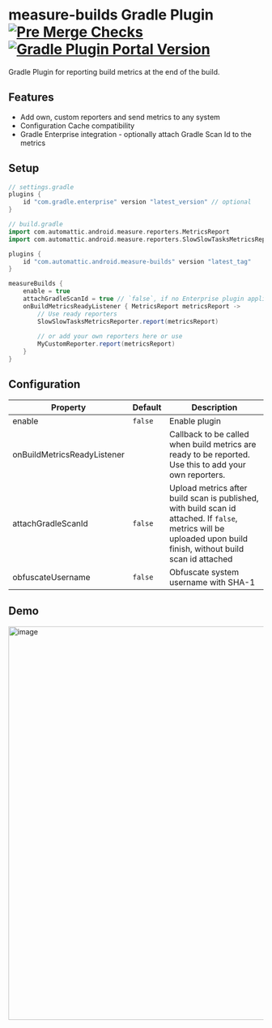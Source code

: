 # measure-builds Gradle Plugin [![Pre Merge Checks](https://github.com/cortinico/kotlin-gradle-plugin-template/workflows/Pre%20Merge%20Checks/badge.svg)](https://github.com/cortinico/kotlin-gradle-plugin-template/actions?query=workflow%3A%22Pre+Merge+Checks%22) [![Gradle Plugin Portal Version](https://img.shields.io/gradle-plugin-portal/v/com.automattic.android.measure-builds?label=Gradle%20Plugin%20Portal)](https://plugins.gradle.org/plugin/com.automattic.android.measure-builds)

Gradle Plugin for reporting build metrics at the end of the build.

## Features
- Add own, custom reporters and send metrics to any system
- Configuration Cache compatibility
- Gradle Enterprise integration - optionally attach Gradle Scan Id to the metrics

## Setup

```groovy
// settings.gradle
plugins {
    id "com.gradle.enterprise" version "latest_version" // optional
}

// build.gradle
import com.automattic.android.measure.reporters.MetricsReport
import com.automattic.android.measure.reporters.SlowSlowTasksMetricsReporter

plugins {
    id "com.automattic.android.measure-builds" version "latest_tag"
}

measureBuilds {
    enable = true
    attachGradleScanId = true // `false`, if no Enterprise plugin applied OR don't want to attach build scan id
    onBuildMetricsReadyListener { MetricsReport metricsReport ->
        // Use ready reporters
        SlowSlowTasksMetricsReporter.report(metricsReport)
        
        // or add your own reporters here or use 
        MyCustomReporter.report(metricsReport)
    }
}
```

## Configuration

| Property                    | Default | Description                                                                                                                                                       |
|-----------------------------|----|-------------------------------------------------------------------------------------------------------------------------------------------------------------------|
| enable                      | `false` | Enable plugin                                                                                                                                      |
| onBuildMetricsReadyListener |    | Callback to be called when build metrics are ready to be reported. Use this to add your own reporters. |
| attachGradleScanId          | `false` | Upload metrics after build scan is published, with build scan id attached. If `false`, metrics will be uploaded upon build finish, without build scan id attached |
| obfuscateUsername           | `false` | Obfuscate system username with SHA-1                                                                                                               | 

## Demo

<img width="776" alt="image" src="https://github.com/Automattic/measure-builds-gradle-plugin/assets/5845095/62525db1-73bf-4fa8-ad67-59ad0e213748">
